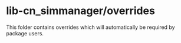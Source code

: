 # lib-cn_simmanager/overrides

This folder contains overrides which will automatically be required by package users.
